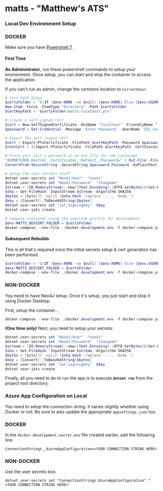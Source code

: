 
# matts - "Matthew's ATS"

### Local Dev Environment Setup

### DOCKER

Make sure you have [Powershell 7](https://learn.microsoft.com/en-us/powershell/scripting/install/installing-powershell-on-windows?view=powershell-7.3&viewFallbackFrom=powershell-7&WT.mc_id=THOMASMAURER-blog-thmaure).

  

#### First Time

__As Administrator__, run these powershell commands to setup your environment. Once setup, you can start and stop the container to access the application.

If you can't run as admin, change the certstore location to `CurrentUser`.

```powershell
# Cert Path Setup
$certsFolder = "$(If ($env:HOME -ne $null) {$env:HOME} Else {$env:USERPROFILE})\.devcerts"
New-Item -Force -ItemType "directory" -Path $certsFolder
$certKeyPath = "$certsFolder\matts-localhost.pfx"

# Create a self-signed Cert
$cert = New-SelfSignedCertificate -DnsName "localhost" -FriendlyName "localhost development certificate" -NotAfter (Get-Date).AddYears(15) -CertStoreLocation "cert:\LocalMachine\My"
$password = Get-Credential -Message 'Enter Password' -UserName 'SSL Certificate'

# Export the self-signed cert
$cert | Export-PfxCertificate -FilePath $certKeyPath -Password $password.Password
$rootCert = $(Import-PfxCertificate -FilePath $certKeyPath -CertStoreLocation 'Cert:\LocalMachine\Root' -Password $password.Password)

# Place your cert's password in an env file for the container
"ASPNETCORE_Kestrel__Certificates__Default__Password=" | Out-File -FilePath docker.development.secret.env -NoNewline
ConvertFrom-SecureString -SecureString $password.Password -AsPlainText | Out-File -FilePath docker.development.secret.env -Append

# Setup the user-secrets stuff
dotnet user-secrets set "Neo4J:User"  "neo4j"
dotnet user-secrets set "Neo4J:Password"  "changeme"
$stream = [IO.MemoryStream]::new([Text.Encoding]::UTF8.GetBytes($(Get-Random).toString()))
$sha = Get-FileHash -InputStream $stream -Algorithm SHA256
$bytes = [byte[]] -split ($sha.Hash -replace '..', '0x$& ')
$key = [Convert]::ToBase64String($bytes)
dotnet user-secrets set "Jwt:SigningKey"  $key
dotnet user-jwts create

# Compose container using the override profile for development
$env:MATTS_DEVCERT_FOLDER = $certsFolder
docker-compose --env-file ./docker.development.env -f docker-compose.yml -f docker-compose.development.yml up -d

```

#### Subsequent Rebuilds

This is all that's required once the initial secrets setup & cert generation has been performed.

```powershell
$certsFolder = "$(If ($env:HOME -ne $null) {$env:HOME} Else {$env:USERPROFILE})\.devcerts"
$env:MATTS_DEVCERT_FOLDER = $certsFolder
docker-compose --env-file ./docker.development.env -f docker-compose.yml -f docker-compose.development.yml up --build matts
```

### NON-DOCKER

You need to have Neo4J setup. Once it's setup, you just start and stop it using Docker Desktop.

First, setup the container...

```powershell
docker-compose --env-file ./docker.development.env -f docker-compose.yml -f docker-compose.development.yml up neo4j -d
```

__(One time only)__ Next, you need to setup your secrets:
```powershell
dotnet user-secrets set "Neo4J:User"  "neo4j"
dotnet user-secrets set "Neo4J:Password"  "changeme"
$stream = [IO.MemoryStream]::new([Text.Encoding]::UTF8.GetBytes($(Get-Random).toString()))
$sha = Get-FileHash -InputStream $stream -Algorithm SHA256
$bytes = [byte[]] -split ($sha.Hash -replace '..', '0x$& ')
$key = [Convert]::ToBase64String($bytes)
dotnet user-secrets set "Jwt:SigningKey"  $key
dotnet user-jwts create
```

Finally, all you need to do to run the app is to execute **`dotnet run`** from the project root directory.

### Azure App Configuration on Local

You need to setup the connection string. It varies slightly whether using Docker or not.
Be sure to also update the appropriate `appsettings.json` too.

### DOCKER

In the `docker.development.secret.env` file created earlier, add the following line:
```
ConnectionStrings__AzureAppConfiguration=<YOUR CONNECTION STRING HERE>
```

### NON-DOCKER

Use the user secrets tool.
```
dotnet user-secrets set "ConnectionStrings:AzureAppConfiguration" "<YOUR CONNECTION STRING HERE>"
```

